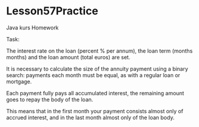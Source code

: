 # Lesson57Practice
Java kurs
Homework

Task:

The interest rate on the loan (percent % per annum), the loan term (months months) and the loan amount (total euros) are set.

It is necessary to calculate the size of the annuity payment using a binary search: payments each month must be equal, as with a regular loan or mortgage.

Each payment fully pays all accumulated interest, the remaining amount goes to repay the body of the loan.

This means that in the first month your payment consists almost only of accrued interest, and in the last month almost only of the loan body.
